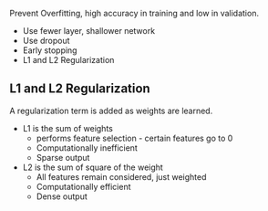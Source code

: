 Prevent Overfitting, high accuracy in training and low in validation.

- Use fewer layer, shallower network
- Use dropout
- Early stopping
- L1 and L2 Regularization

## L1 and L2 Regularization
A regularization term is added as weights are learned.
- L1 is the sum of weights
	- performs feature selection - certain features go to 0
	- Computationally inefficient
	- Sparse output
- L2 is the sum of square of the weight
	- All features remain considered, just weighted
	- Computationally efficient
	- Dense output
